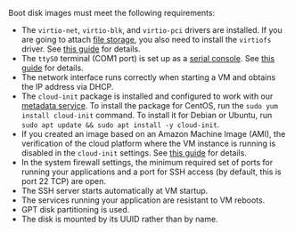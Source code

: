 Boot disk images must meet the following requirements:

* The `virtio-net`, `virtio-blk`, and `virtio-pci` drivers are installed. If you are going to attach [file storage](../../compute/concepts/filesystem.md), you also need to install the `virtiofs` driver. See [this guide](../../compute/operations/image-create/custom-image.md#virtio) for details.
* The `ttyS0` terminal (COM1 port) is set up as a [serial console](../../compute/operations/serial-console/index.md). See [this guide](../../compute/operations/image-create/custom-image.md#serial-console) for details.
* The network interface runs correctly when starting a VM and obtains the IP address via DHCP.
* The `cloud-init` package is installed and configured to work with our [metadata service](../../compute/operations/vm-info/get-info.md#inside-instance). To install the package for CentOS, run the `sudo yum install cloud-init` command. To install it for Debian or Ubuntu, run `sudo apt update && sudo apt install -y cloud-init`.
* If you created an image based on an Amazon Machine Image (AMI), the verification of the cloud platform where the VM instance is running is disabled in the `cloud-init` settings. See [this guide](../../compute/operations/image-create/custom-image.md#ec2) for details.
* In the system firewall settings, the minimum required set of ports for running your applications and a port for SSH access (by default, this is port 22 TCP) are open.
* The SSH server starts automatically at VM startup.
* The services running your application are resistant to VM reboots.
* GPT disk partitioning is used.
* The disk is mounted by its UUID rather than by name.
